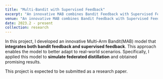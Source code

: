 ```yaml
---
title: "Multi-Bandit with Supervised Feedback"
excerpt: "An innovative MAB combines Bandit Feedback with Supervised Feedback, 2023.02 - Present"
venue: "An innovative MAB combines Bandit Feedback with Supervised Feedback, 2023.02 - Present"
date: 2023.2 - present
collection: research
---
```

In this project, I developed an innovative Multi-Arm Bandit(MAB) model that **integrates both bandit feedback and supervised feedback**. This approach enables the model to better adapt to real-world scenarios. Specifically, I applied this model to **simulate federated distillation** and obtained promising results.

This project is expected to be submitted as a research paper.
